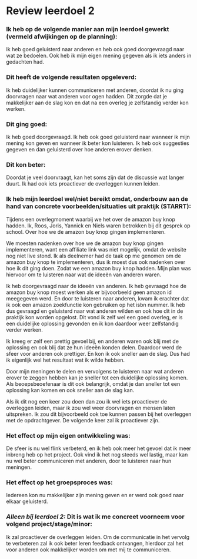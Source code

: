# Review leerdoel 2

### Ik heb op de volgende manier aan mijn leerdoel gewerkt (vermeld afwijkingen op de planning):
Ik heb goed geluisterd naar anderen en heb ook goed doorgevraagd naar wat ze bedoelen. Ook heb ik mijn eigen mening gegeven als ik iets anders in gedachten had.


### Dit heeft de volgende resultaten opgeleverd:
Ik heb duidelijker kunnen communiceren met anderen, doordat ik nu ging doorvragen naar wat anderen voor ogen hadden.
Dit zorgde dat je makkelijker aan de slag kon en dat na een overleg je zelfstandig verder kon werken.


### Dit ging goed:
Ik heb goed doorgevraagd.
Ik heb ook goed geluisterd naar wanneer ik mijn mening kon geven en wanneer ik beter kon luisteren.
Ik heb ook suggesties gegeven en dan geluisterd over hoe anderen erover denken.


### Dit kon beter:
Doordat je veel doorvraagt, kan het soms zijn dat de discussie wat langer duurt.
Ik had ook iets proactiever de overleggen kunnen leiden.


### Ik heb mijn leerdoel wel/niet bereikt omdat, onderbouw aan de hand van concrete voorbeelden/situaties uit praktijk (STARRT):
Tijdens een overlegmoment waarbij we het over de amazon buy knop hadden.
Ik, Roos, Joris, Yannick en Niels waren betrokken bij dit gesprek op school.
Over hoe we de amazon buy knop gingen implementeren.

We moesten nadenken over hoe we de amazon buy knop gingen implementeren, want een affiliate link was niet mogelijk, omdat de website nog niet live stond.
Ik als deelnemer had de taak op me genomen om de amazon buy knop te implementeren, dus ik moest dus ook nadenken over hoe ik dit ging doen.
Zodat we een amazon buy knop hadden. Mijn plan was hiervoor om te luisteren naar wat de ideeën van anderen waren.

Ik heb doorgevraagd naar de ideeën van anderen.
Ik heb gevraagd hoe de amazon buy knop moest werken als er bijvoorbeeld geen amazon id meegegeven werd.
En door te luisteren naar anderen, kwam ik erachter dat ik ook een amazon zoekfunctie kon gebruiken op het isbn nummer.
Ik heb dus gevraagd en geluisterd naar wat anderen wilden en ook hoe dit in de praktijk kon worden opgelost.
Dit vond ik zelf wel een goed overleg, er is een duidelijke oplossing gevonden en ik kon daardoor weer zelfstandig verder werken.

Ik kreeg er zelf een prettig gevoel bij, en anderen waren ook blij met de oplossing en ook blij dat ze hun ideeën konden delen.
Daardoor werd de sfeer voor anderen ook prettiger. En kon ik ook sneller aan de slag.
Dus had ik eigenlijk wel het resultaat wat ik wilde hebben.

Door mijn meningen te delen en vervolgens te luisteren naar wat anderen erover te zeggen hebben kan je sneller tot een duidelijke oplossing komen.
Als beoepsbeoefenaar is dit ook belangrijk, omdat je dan sneller tot een oplossing kan komen en ook sneller aan de slag kan.

Als ik dit nog een keer zou doen dan zou ik wel iets proactiever de overleggen leiden, maar ik zou wel weer doorvragen en mensen laten uitspreken.
Ik zou dit bijvoorbeeld ook toe kunnen passen bij het overleggen met de opdrachtgever.
De volgende keer zal ik proactiever zijn.


### Het effect op mijn eigen ontwikkeling was:
De sfeer is nu wel flink verbeterd, en ik heb ook meer het gevoel dat ik meer inbreng heb op het project.
Ook vind ik het nog steeds wel lastig, maar kan nu wel beter communiceren met anderen, door te luisteren naar hun meningen.


### Het effect op het groepsproces was:
Iedereen kon nu makkelijker zijn mening geven en er werd ook goed naar elkaar geluisterd.


### _Alleen bij leerdoel 2:_ Dit is wat ik me concreet voorneem voor volgend project/stage/minor: 
Ik zal proactiever de overleggen leiden.
Om de communicatie in het vervolg te verbeteren zal ik ook beter leren feedback ontvangen, hierdoor zal het voor anderen ook makkelijker worden om met mij te communiceren.